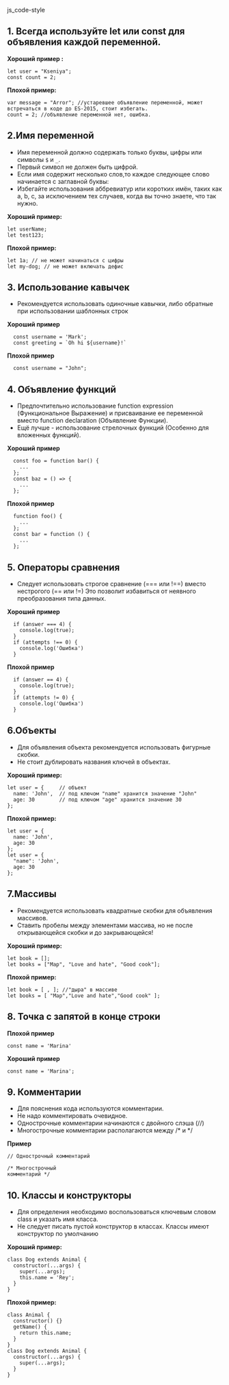 js_code-style

## 1. Всегда используйте let или const для объявления каждой переменной.

 **Хороший пример :**
 ```
 let user = "Kseniya";
 const count = 2;
 ```
 **Плохой пример:**
 ```
var message = "Arror"; //устаревшее объявление переменной, может встречаться в коде до ES-2015, стоит избегать.
count = 2; //объявление переменной нет, ошибка.
 ```

## 2.Имя переменной

- Имя переменной должно содержать только буквы, цифры или символы `$` и `_`.
- Первый символ не должен быть цифрой.
- Если имя содержит несколько слов,то каждое следующее слово начинается с заглавной буквы:
- Избегайте использования аббревиатур или коротких имён, таких как a, b, c, за исключением тех случаев, когда вы точно знаете, что так нужно.

**Хороший пример:**

```
let userName;
let test123;
```
**Плохой пример:**
```
let 1a; // не может начинаться с цифры
let my-dog; // не может включать дефис
```

## 3. Использование кавычек

- Рекомендуется использовать одиночные кавычки, либо обратные при использовании шаблонных строк

**Хороший пример**

```
  const username = 'Mark';
  const greeting = `Oh hi ${username}!`
```

**Плохой пример**

```
  const username = "John";
```

## 4. Объявление функций

- Предпочтительно использование function expression (Функциональное Выражение) и присваивание ее переменной вместо function declaration (Объявление Функции).
- Ещё лучше - использование стрелочных функций (Особенно для вложенных функций).

**Хороший пример**

```
  const foo = function bar() {
    ...
  };
  const baz = () => {
    ...
  };
```
**Плохой пример**

```
  function foo() {
    ...
  };
  const bar = function () {
    ...
  };
```
## 5. Операторы сравнения

- Следует использовать строгое сравнение (=== или !==) вместо нестрогого (== или !=)
Это позволит избавиться от неявного преобразования типа данных.


**Хороший пример**

```
  if (answer === 4) {
    console.log(true);
  }
  if (attempts !== 0) {
    console.log('Ошибка')
  }
```

**Плохой пример**

```
  if (answer == 4) {
    console.log(true);
  }
  if (attempts != 0) {
    console.log('Ошибка')
  }
```

## 6.Объекты

- Для объявления объекта рекомендуется использовать фигурные скобки.
- Не стоит дублировать названия ключей в объектах.

**Хороший пример:**

```
let user = {     // объект
  name: 'John',  // под ключом "name" хранится значение "John"
  age: 30        // под ключом "age" хранится значение 30
};
```
**Плохой пример:**
```
let user = {    
  name: 'John',  
  age: 30       
};
let user = {     
  "name": 'John',  
  age: 30        
};
```
## 7.Массивы

 - Рекомендуется использовать квадратные скобки для объявления массивов.
 - Ставить пробелы между элементами массива, но не после открывающейся скобки и до закрывающейся!

 **Хороший пример:**

 ```
let book = [];
let books = ["Map", "Love and hate", "Good cook"];
 ```

 **Плохой пример:**
 ```
 let book = [ , ]; //"дыра" в массиве
 let books = [ "Map","Love and hate","Good cook" ];
 ```

## 8. Точка с запятой в конце строки

**Плохой пример**

```
const name = 'Marina'
```
**Хороший пример**

```
const name = 'Marina';
```

## 9. Комментарии

- Для пояснения кода используются комментарии.
- Не надо комментировать очевидное.
- Однострочные комментарии начинаются с двойного слэша (//)
- Многострочные комментарии располагаются между /* и */

**Пример**

```
// Однострочный комментарий

/* Многострочный
комментарий */
```

## 10. Классы и конструкторы

- Для определения  необходимо воспользоваться ключевым словом class и указать имя класса.
- Не следует писать пустой конструктор в классах. Классы имеют конструктор по умолчанию

**Хороший пример:**

```
class Dog extends Animal {
  constructor(...args) {
    super(...args);
    this.name = 'Rey';
  }
}
```
**Плохой пример:**

```
class Animal {
  constructor() {}
  getName() {
    return this.name;
  }
}
class Dog extends Animal {
  constructor(...args) {
    super(...args);
  }
}
```
